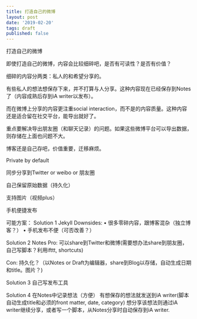 ```yaml
---
title: 打造自己的微博
layout: post
date: '2019-02-20'
tags: draft
published: false
---
```


打造自己的微博

即使打造自己的微博，内容会比较细碎吧，是否有可读性？是否有价值？

细碎的内容分两类：私人的和希望分享的。

有些私人的想法想保存下来，并不打算与人分享。这种内容现在已经保存到Notes了（内容成熟后存到iA writer以发布）。

而在微博上分享的内容更注重social interaction，而不是的内容质量。这种内容还是适合留在社交平台，能导出就好了。

重点要解决导出朋友圈（和聊天记录）的问题。如果这些微博平台可以导出数据，则存储在上面也问题不大。


博客还是自己存吧，价值重要，迁移麻烦。


Private by default

同步分享到Twitter or weibo or 朋友圈

自己保留原始数据（持久化）

支持图片（视频plus）

手机便捷发布

可能方案：
Solution 1
Jekyll
Downsides:
	•	很多零碎内容，跟博客混杂（独立博客？）
	•	手机发布不便（可否改善？）

Solution 2
Notes
Pro:
可以share到Twitter和微博(需要想办法share到朋友圈，自己写脚本？利用ifttt, shortcuts)

Con:
持久化？（以Notes or Draft为编辑器，share到Blog以存储，自动生成日期和title。图片？)


Solution 3
自己写发布工具

Solution 4
在Notes中记录想法（方便）
有想保存的想法就发送到iA writer(脚本自动生成title和必须的front matter, date, category)
想分享该想法则通过iA writer继续分享，或者写一个脚本，从Notes分享时自动保存到iA writer. 
